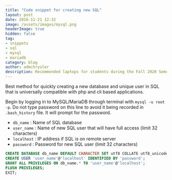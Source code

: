 ```yaml
---
title: "Code snippet for creating new SQL"
layout: post
date: 2016-11-21 12:32
image: /assets/images/mysql.png
headerImage: true
hidden: false
tag:
- snippets
- sql
- mysql
- mariadb
category: blog
author: admchrysler
description: Recommended laptops for students during the Fall 2020 Semester
---
```


Best method for quickly creating a new database and unique user in SQL that is universally compatible with php and cli based applications.

Begin by logging in to MySQL/MariaDB through terminal with `mysql -u root -p`. Do not type password on this line to avoid it being recorded in `.bash_history` file. It will prompt for the password.

* `db_name` : Name of SQL database
* `user_name` : Name of new SQL user that will have full access (limit 32 characters)
* `localhost` : IP address if SQL is on remote server
* `password` : Password for new SQL user (limit 32 characters)

```sql
CREATE DATABASE db_name DEFAULT CHARACTER SET utf8 COLLATE utf8_unicode_ci;
CREATE USER 'user_name'@'localhost' IDENTIFIED BY 'password';
GRANT ALL PRIVILEGES ON db_name.* TO 'user_name'@'localhost';
FLUSH PRIVILEGES;
EXIT;
```